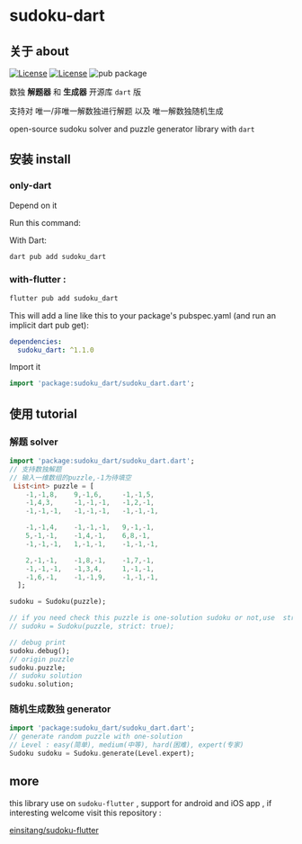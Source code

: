 # sudoku-dart


## 关于 about

 [![License](https://img.shields.io/badge/License-Anti%20996-blue.svg)](https://github.com/996icu/996.ICU/blob/master/LICENSE) 
 [![License](https://img.shields.io/badge/BSD-3-Clause.svg)](https://opensource.org/licenses/BSD-3-Clause)
 ![pub package](https://img.shields.io/pub/v/sudoku_dart.svg)

数独 **解题器** 和 **生成器** 开源库 `dart` 版

支持对 唯一/非唯一解数独进行解题 以及 唯一解数独随机生成

open-source sudoku solver and puzzle generator library with `dart`

## 安装 install

### only-dart

Depend on it

Run this command:

With Dart:
```dart
dart pub add sudoku_dart
```

### with-flutter :
```dart
flutter pub add sudoku_dart
```

This will add a line like this to your package's pubspec.yaml (and run an implicit dart pub get):

```yaml
dependencies:
  sudoku_dart: ^1.1.0
```

Import it
```dart
import 'package:sudoku_dart/sudoku_dart.dart';
```

## 使用 tutorial

### 解题 solver
```dart
import 'package:sudoku_dart/sudoku_dart.dart';
// 支持数独解题
// 输入一维数组的puzzle,-1为待填空
 List<int> puzzle = [
    -1,-1,8,    9,-1,6,     -1,-1,5,
    -1,4,3,     -1,-1,-1,   -1,2,-1,
    -1,-1,-1,   -1,-1,-1,   -1,-1,-1,

    -1,-1,4,    -1,-1,-1,   9,-1,-1,
    5,-1,-1,    -1,4,-1,    6,8,-1,
    -1,-1,-1,   1,-1,-1,    -1,-1,-1,

    2,-1,-1,    -1,8,-1,    -1,7,-1,
    -1,-1,-1,   -1,3,4,     1,-1,-1,
    -1,6,-1,    -1,-1,9,    -1,-1,-1,
  ];

sudoku = Sudoku(puzzle);

// if you need check this puzzle is one-solution sudoku or not,use  strict:true 
// sudoku = Sudoku(puzzle, strict: true);

// debug print
sudoku.debug();
// origin puzzle
sudoku.puzzle;
// sudoku solution
sudoku.solution;
```

### 随机生成数独 generator
```dart
import 'package:sudoku_dart/sudoku_dart.dart';
// generate random puzzle with one-solution
// Level : easy(简单), medium(中等), hard(困难), expert(专家)
Sudoku sudoku = Sudoku.generate(Level.expert);
```

## more
this library use on `sudoku-flutter` , support for android and iOS app  , if interesting welcome visit this repository : 

[einsitang/sudoku-flutter](https://github.com/einsitang/sudoku-flutter)

